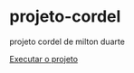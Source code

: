 # projeto-cordel
projeto cordel de milton duarte


<a href="https://thailanmendes.github.io/projeto-cordel/">Executar o projeto</a>
